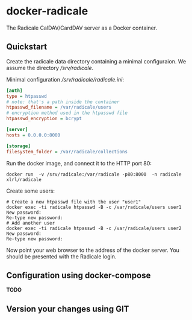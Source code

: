 # docker-radicale
The Radicale CalDAV/CardDAV server as a Docker container.

## Quickstart
Create the radicale data directory containing a minimal configuraion. We assume the directory _/srv/radicale_.

Minimal configuration _/srv/radicale/radicale.ini_:
```ini
[auth]
type = htpasswd
# note: that's a path inside the container
htpasswd_filename = /var/radicale/users
# encryption method used in the htpasswd file
htpasswd_encryption = bcrypt

[server]
hosts = 0.0.0.0:8000

[storage]
filesystem_folder = /var/radicale/collections
```

Run the docker image, and connect it to the HTTP port 80:
```shell
docker run  -v /srv/radicale:/var/radicale -p80:8000  -n radicale xlrl/radicale
```

Create some users:
```shell
# Create a new htpasswd file with the user "user1"
docker exec -ti radicale htpasswd -B -c /var/radicale/users user1
New password:
Re-type new password:
# Add another user
docker exec -ti radicale htpasswd -B -c /var/radicale/users user2
New password:
Re-type new password:
```

Now point your web browser to the address of the docker server. You should
be presented with the Radicale login.

## Configuration using docker-compose

__TODO__

## Version your changes using __GIT__
